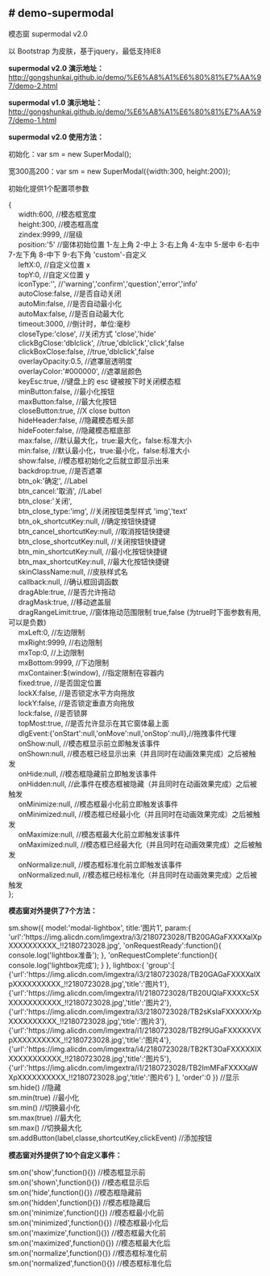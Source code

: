 ﻿<h2># demo-supermodal</h2>
<p>模态窗 supermodal v2.0</p>
<p>以 Bootstrap 为皮肤，基于jquery，最低支持IE8</p>
<p><b>supermodal v2.0 演示地址：</b><a href="http://gongshunkai.github.io/demo/%E6%A8%A1%E6%80%81%E7%AA%97/demo-2.html">http://gongshunkai.github.io/demo/%E6%A8%A1%E6%80%81%E7%AA%97/demo-2.html</a></p>
<p><b>supermodal v1.0 演示地址：</b><a href="http://gongshunkai.github.io/demo/%E6%A8%A1%E6%80%81%E7%AA%97/demo-1.html">http://gongshunkai.github.io/demo/%E6%A8%A1%E6%80%81%E7%AA%97/demo-1.html</a></p>
<p><b>supermodal v2.0 使用方法：</b></p>
<p>初始化：var sm = new SuperModal();</p>
<p>宽300高200：var sm = new SuperModal({width:300, height:200});</p>
<p>初始化提供1个配置项参数</p>
<p>{<br>&nbsp;&nbsp;&nbsp;&nbsp;
  width:600, //模态框宽度<br>&nbsp;&nbsp;&nbsp;&nbsp;
  height:300, //模态框高度<br>&nbsp;&nbsp;&nbsp;&nbsp;
  zindex:9999, //层级<br>&nbsp;&nbsp;&nbsp;&nbsp;
  position:'5' //窗体初始位置 1-左上角 2-中上 3-右上角 4-左中 5-居中 6-右中 7-左下角 8-中下 9-右下角 'custom'-自定义<br>&nbsp;&nbsp;&nbsp;&nbsp;
  leftX:0, //自定义位置 x<br>&nbsp;&nbsp;&nbsp;&nbsp;
  topY:0, //自定义位置 y<br>&nbsp;&nbsp;&nbsp;&nbsp;
  iconType:'', //'warning','confirm','question','error','info'<br>&nbsp;&nbsp;&nbsp;&nbsp;
  autoClose:false, //是否自动关闭<br>&nbsp;&nbsp;&nbsp;&nbsp;
  autoMin:false, //是否自动最小化<br>&nbsp;&nbsp;&nbsp;&nbsp;
  autoMax:false, //是否自动最大化<br>&nbsp;&nbsp;&nbsp;&nbsp;
  timeout:3000, //倒计时，单位:毫秒<br>&nbsp;&nbsp;&nbsp;&nbsp;
  closeType:'close', //关闭方式 'close','hide'<br>&nbsp;&nbsp;&nbsp;&nbsp;
  clickBgClose:'dblclick', //true,'dblclick','click',false<br>&nbsp;&nbsp;&nbsp;&nbsp;
  clickBoxClose:false, //true,'dblclick',false<br>&nbsp;&nbsp;&nbsp;&nbsp;
  overlayOpacity:0.5, //遮罩层透明度<br>&nbsp;&nbsp;&nbsp;&nbsp;
  overlayColor:'#000000', //遮罩层颜色<br>&nbsp;&nbsp;&nbsp;&nbsp;
  keyEsc:true, //键盘上的 esc 键被按下时关闭模态框<br>&nbsp;&nbsp;&nbsp;&nbsp;
  minButton:false, //最小化按钮<br>&nbsp;&nbsp;&nbsp;&nbsp;
  maxButton:false, //最大化按钮<br>&nbsp;&nbsp;&nbsp;&nbsp;
  closeButton:true, //X close button<br>&nbsp;&nbsp;&nbsp;&nbsp;
  hideHeader:false, //隐藏模态框头部<br>&nbsp;&nbsp;&nbsp;&nbsp;
  hideFooter:false, //隐藏模态框底部<br>&nbsp;&nbsp;&nbsp;&nbsp;
  max:false, //默认最大化，true:最大化，false:标准大小<br>&nbsp;&nbsp;&nbsp;&nbsp;
  min:false, //默认最小化，true:最小化，false:标准大小<br>&nbsp;&nbsp;&nbsp;&nbsp;
  show:false, //模态框初始化之后就立即显示出来<br>&nbsp;&nbsp;&nbsp;&nbsp;
  backdrop:true, //是否遮罩<br>&nbsp;&nbsp;&nbsp;&nbsp;
  btn_ok:'确定', //Label<br>&nbsp;&nbsp;&nbsp;&nbsp;
  btn_cancel:'取消', //Label<br>&nbsp;&nbsp;&nbsp;&nbsp;
  btn_close:'关闭', <br>&nbsp;&nbsp;&nbsp;&nbsp;
  btn_close_type:'img', //关闭按钮类型样式 'img','text'<br>&nbsp;&nbsp;&nbsp;&nbsp;
  btn_ok_shortcutKey:null, //确定按钮快捷键<br>&nbsp;&nbsp;&nbsp;&nbsp;
  btn_cancel_shortcutKey:null, //取消按钮快捷键<br>&nbsp;&nbsp;&nbsp;&nbsp;
  btn_close_shortcutKey:null, //关闭按钮快捷键<br>&nbsp;&nbsp;&nbsp;&nbsp;
  btn_min_shortcutKey:null, //最小化按钮快捷键<br>&nbsp;&nbsp;&nbsp;&nbsp;
  btn_max_shortcutKey:null, //最大化按钮快捷键<br>&nbsp;&nbsp;&nbsp;&nbsp;
  skinClassName:null, //皮肤样式名<br>&nbsp;&nbsp;&nbsp;&nbsp;
  callback:null, //确认框回调函数<br>&nbsp;&nbsp;&nbsp;&nbsp;
  dragAble:true, //是否允许拖动<br>&nbsp;&nbsp;&nbsp;&nbsp;
  dragMask:true, //移动遮盖层<br>&nbsp;&nbsp;&nbsp;&nbsp;
  dragRangeLimit:true, //窗体拖动范围限制 true,false (为true时下面参数有用,可以是负数)<br>&nbsp;&nbsp;&nbsp;&nbsp;
  mxLeft:0, //左边限制<br>&nbsp;&nbsp;&nbsp;&nbsp;
  mxRight:9999, //右边限制<br>&nbsp;&nbsp;&nbsp;&nbsp;
  mxTop:0, //上边限制<br>&nbsp;&nbsp;&nbsp;&nbsp;
  mxBottom:9999, //下边限制<br>&nbsp;&nbsp;&nbsp;&nbsp;
  mxContainer:$(window), //指定限制在容器内<br>&nbsp;&nbsp;&nbsp;&nbsp;
  fixed:true, //是否固定位置<br>&nbsp;&nbsp;&nbsp;&nbsp;
  lockX:false, //是否锁定水平方向拖放<br>&nbsp;&nbsp;&nbsp;&nbsp;
  lockY:false, //是否锁定垂直方向拖放<br>&nbsp;&nbsp;&nbsp;&nbsp;
  lock:false, //是否锁屏<br>&nbsp;&nbsp;&nbsp;&nbsp;
  topMost:true, //是否允许显示在其它窗体最上面<br>&nbsp;&nbsp;&nbsp;&nbsp;
  dlgEvent:{'onStart':null,'onMove':null,'onStop':null},//拖拽事件代理<br>&nbsp;&nbsp;&nbsp;&nbsp;
  onShow:null, //模态框显示前立即触发该事件<br>&nbsp;&nbsp;&nbsp;&nbsp;
  onShown:null, //模态框已经显示出来（并且同时在动画效果完成）之后被触发<br>&nbsp;&nbsp;&nbsp;&nbsp;
  onHide:null, //模态框隐藏前立即触发该事件<br>&nbsp;&nbsp;&nbsp;&nbsp;
  onHidden:null, //此事件在模态框被隐藏（并且同时在动画效果完成）之后被触发<br>&nbsp;&nbsp;&nbsp;&nbsp;
  onMinimize:null, //模态框最小化前立即触发该事件<br>&nbsp;&nbsp;&nbsp;&nbsp;
  onMinimized:null, //模态框已经最小化（并且同时在动画效果完成）之后被触发<br>&nbsp;&nbsp;&nbsp;&nbsp;
  onMaximize:null, //模态框最大化前立即触发该事件<br>&nbsp;&nbsp;&nbsp;&nbsp;
  onMaximized:null, //模态框已经最大化（并且同时在动画效果完成）之后被触发<br>&nbsp;&nbsp;&nbsp;&nbsp;
  onNormalize:null, //模态框标准化前立即触发该事件<br>&nbsp;&nbsp;&nbsp;&nbsp;
  onNormalized:null, //模态框已经标准化（并且同时在动画效果完成）之后被触发<br>
  };</p>
<p><b>模态窗对外提供了7个方法：</b>  </p>
<p>sm.show({
        model:'modal-lightbox',
        title:'图片1',
        param:{
          'url':'https://img.alicdn.com/imgextra/i3/2180723028/TB20GAGaFXXXXaIXpXXXXXXXXXX_!!2180723028.jpg',
          'onRequestReady':function(){
            console.log('lightbox准备');
          },
          'onRequestComplete':function(){
            console.log('lightbox完成');
          }
        },
        lightbox:{
          'group':[
            {'url':'https://img.alicdn.com/imgextra/i3/2180723028/TB20GAGaFXXXXaIXpXXXXXXXXXX_!!2180723028.jpg','title':'图片1'},
            {'url':'https://img.alicdn.com/imgextra/i1/2180723028/TB20UQIaFXXXXc5XXXXXXXXXXXX_!!2180723028.jpg','title':'图片2'},
            {'url':'https://img.alicdn.com/imgextra/i3/2180723028/TB2sKsIaFXXXXXrXpXXXXXXXXXX_!!2180723028.jpg','title':'图片3'},
            {'url':'https://img.alicdn.com/imgextra/i1/2180723028/TB2f9UGaFXXXXXVXpXXXXXXXXXX_!!2180723028.jpg','title':'图片4'},
            {'url':'https://img.alicdn.com/imgextra/i4/2180723028/TB2KT3OaFXXXXXIXXXXXXXXXXXX_!!2180723028.jpg','title':'图片5'},
            {'url':'https://img.alicdn.com/imgextra/i1/2180723028/TB2ImMFaFXXXXaWXpXXXXXXXXXX_!!2180723028.jpg','title':'图片6'}
          ],
          'order':0
        }) //显示<br> 
  sm.hide() //隐藏
    <br>
  sm.min(true) //最小化
  <br>
  sm.min() //切换最小化
  <br>
  sm.max(true) //最大化<br>
sm.max() //切换最大化<br>
sm.addButton(label,classe,shortcutKey,clickEvent) //添加按钮</p>
<p><b>模态窗对外提供了10个自定义事件：</b>  </p>
<p>sm.on('show',function(){}) //模态框显示前<br> 
  sm.on('shown',function(){}) //模态框显示后
    <br>
  sm.on('hide',function(){}) //模态框隐藏前
  <br>
  sm.on('hidden',function(){}) //模态框隐藏后
  <br>
  sm.on('minimize',function(){}) //模态框最小化前<br>
sm.on('minimized',function(){}) //模态框最小化后<br>
sm.on('maximize',function(){}) //模态框最大化前<br>
sm.on('maximized',function(){}) //模态框最大化后<br>
sm.on('normalize',function(){}) //模态框标准化前<br>
sm.on('normalized',function(){}) //模态框标准化后</p>